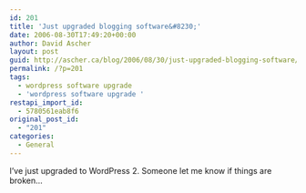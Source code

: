 ```yaml
---
id: 201
title: 'Just upgraded blogging software&#8230;'
date: 2006-08-30T17:49:20+00:00
author: David Ascher
layout: post
guid: http://ascher.ca/blog/2006/08/30/just-upgraded-blogging-software/
permalink: /?p=201
tags:
  - wordpress software upgrade
  - 'wordpress software upgrade '
restapi_import_id:
  - 5780561eab8f6
original_post_id:
  - "201"
categories:
  - General
---
```

I&#8217;ve just upgraded to WordPress 2. Someone let me know if things are broken&#8230;